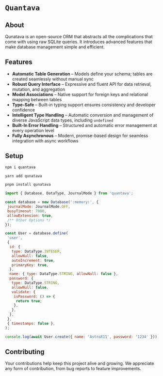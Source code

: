 # `Quantava`

## About

Qunatava is an open-source ORM that abstracts all the complications that come with using raw SQLite queries. It introduces advanced features that make database management simple and efficient.

## Features

- **Automatic Table Generation** – Models define your schema; tables are created seamlessly without manual sync
- **Robust Query Interface** – Expressive and fluent API for data retrieval, mutation, and aggregation
- **Model Associations** – Native support for foreign keys and relational mapping between tables
- **Type-Safe** – Built-in typing support ensures consistency and developer confidence
- **Intelligent Type Handling** – Automatic conversion and management of diverse JavaScript data types, including `undefined`
- **Built-In Error Handling** – Structured and automatic error management at every operation level
- **Fully Asynchronous** – Modern, promise-based design for seamless integration with async workflows

## Setup

```bash
npm i quantava
```

```bash
yarn add qunatava
```

```bash
pnpm install qunatava
```

```javascript
import { Database, DataType, JournalMode } from 'quantava';

const database = new Database(':memory:', {
 journalMode: JournalMode.OFF,
 busyTimeout: 7000,
 allowExtension: true,
 /** Other Options */
});

const User = database.define(
 'user',
 {
  id: {
   type: DataType.INTEGER,
   allowNull: false,
   autoIncrement: true,
   primaryKey: true,
  },
  name: { type: DataType.STRING, allowNull: false },
  password: {
   type: DataType.STRING,
   allowNull: false,
   validate: {
    isPassword: () => {
     return true;
    },
   },
  },
 },
 { timestamps: false },
);

console.log(await User.create({ name: 'AstroX11', password: '1234' }));
```

## Contributing

Your contributions help keep this project alive and growing. We appreciate any form of contribution, from bug reports to feature improvements.
